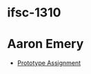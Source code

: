 # ifsc-1310
<!doctype html>
<html lang="en">
<head >
    <meta charset="utf-8">
    <Title>IFSC 1310 | Aaron Emery</title>
    <meta name="description" content="Coursework from IFSC 1310 - Spring 2024">
    <meta name="author" content="Aaron Emery">
  </head>
<body>
      <h1>Aaron Emery</h1>
      <nav>
        <ul>
          <li><a href="prototype/index.html">Prototype Assignment</a></li>
        </ul>
      </nav>
  </body>